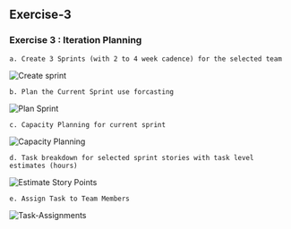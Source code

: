 ## Exercise-3

### Exercise 3 : Iteration Planning

    a. Create 3 Sprints (with 2 to 4 week cadence) for the selected team

![Create sprint](images/create-sprint.GIF)

    b. Plan the Current Sprint use forcasting


![Plan Sprint](images/plan-sprint.GIF)


    c. Capacity Planning for current sprint

![Capacity Planning](images/capacity-planing.GIF)


    d. Task breakdown for selected sprint stories with task level estimates (hours)

![Estimate Story Points](images/estimate-story-points.GIF)

    e. Assign Task to Team Members

![Task-Assignments](images/task-assignment.GIF)
